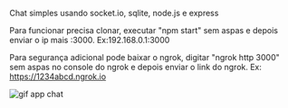 Chat simples usando socket.io, sqlite, node.js e express

Para funcionar precisa clonar, executar "npm start" sem aspas e depois enviar o ip mais :3000. Ex:192.168.0.1:3000

Para segurança adicional pode baixar o ngrok, digitar "ngrok http 3000" sem aspas no console do ngrok e depois enviar o link do ngrok. Ex: https://1234abcd.ngrok.io
 





![gif app chat](https://github.com/user-attachments/assets/b3bdb36d-3be1-4972-8aad-1cab38f280b9)

